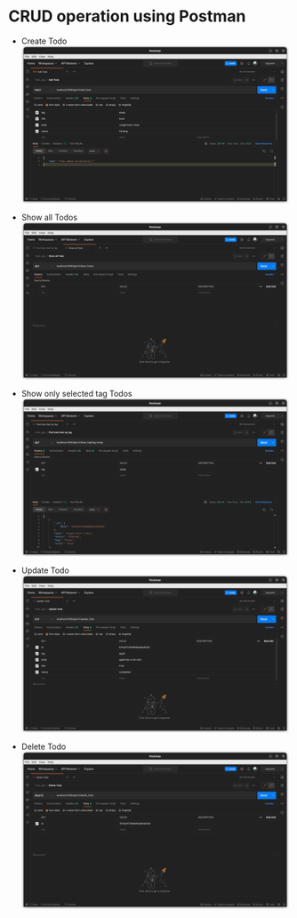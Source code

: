 # CRUD operation using Postman


* Create Todo
![CHEESE!](Postman_Guide/1.png)

* Show all Todos
![CHEESE!](Postman_Guide/2.png)

* Show only selected tag Todos
![CHEESE!](Postman_Guide/3.png)

* Update Todo
![CHEESE!](Postman_Guide/4.png)

* Delete Todo
![CHEESE!](Postman_Guide/5.png)
